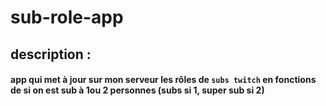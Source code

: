 # sub-role-app

## description :

#### app qui met à jour sur mon serveur les rôles de ``subs twitch`` en fonctions de si on est sub à 1ou 2 personnes (subs si 1, super sub si 2)

